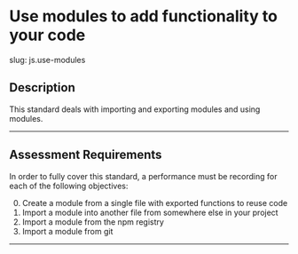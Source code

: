 # Use modules to add functionality to your code

slug: js.use-modules

## Description
This standard deals with importing and exporting modules and using modules.

---
## Assessment Requirements
In order to fully cover this standard, a performance must be recording for each of the following objectives:

0. Create a module from a single file with exported functions to reuse code
1. Import a module into another file from somewhere else in your project
2. Import a module from the npm registry
3. Import a module from git

---

